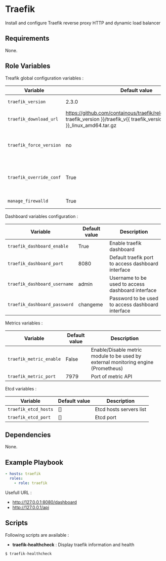 Traefik
=========

Install and configure Traefik reverse proxy HTTP and dynamic load balancer

Requirements
------------

None.

Role Variables
--------------

Treafik global configuration variables :

Variable | Default value |Description
---------|---------------|--------------
`traefik_version` | 2.3.0 | Traefik version to install
`traefik_download_url` | https://github.com/containous/traefik/releases/download/v{{ traefik_version }}/traefik_v{{ traefik_version }}_linux_amd64.tar.gz | Traefik download URL
`traefik_force_version` | no | Force ansible to replace traefik binary by `traefik_version` version
`traefik_override_conf` | True | Override traefik main configuration, if it exist with template
`manage_firewalld` | True | Configure firewalld

Dashboard variables configuration :

Variable | Default value |Description
---------|---------------|--------------
`traefik_dashboard_enable` | True | Enable traefik dashboard
`traefik_dashboard_port` | 8080 | Default traefik port to access dashboard interface
`traefik_dashboard_username` | admin | Username to be used to access dashboard interface
`traefik_dashboard_password` | changeme | Password to be used to access dashboard interface

Metrics variables :

Variable | Default value |Description
---------|---------------|--------------
`traefik_metric_enable` | False | Enable/Disable metric module to be used by external monitoring engine (Prometheus)
`traefik_metric_port` | 7979 | Port of metric API

Etcd variables :

Variable | Default value |Description
---------|---------------|--------------
`traefik_etcd_hosts` | [] | Etcd hosts servers list
`traefik_etcd_port` | [] | Etcd port

Dependencies
------------

None.

Example Playbook
----------------

```yml
- hosts: traefik
  roles:
    - role: traefik
```

Usefull URL :

* http://127.0.0.1:8080/dashboard
* http://127.0.0.1/api

Scripts
-------

Following scripts are available :

* **traefik-healthcheck** : Display traefik information and health

```bash
$ traefik-healthcheck
```
